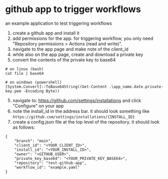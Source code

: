# github app to trigger workflows
an example application to test triggering workflows

1) create a github app and install it
2) add permissions for the app. for triggering workflow, you only need "Repository permissions > Actions (read and write)".
3) navigate to the app page and make note of the client_id
4) while also on the app page, create and download a private key
5) convert the contents of the private key to base64
```
# on linux (bash)
cat file | base64
```
```
# on windows (powershell)
[System.Convert]::ToBase64String((Get-Content .\app_name.date.private-key.pem -Encoding Byte))
```
5) navigate to: https://github.com/settings/installations and click "Configure" on your app
6) note the install_id in the address bar. it should look something like ```https://github.com/settings/installations/{INSTALL_ID}```
7) create a config.json file at the top level of the repository. it should look as follows:
```
{
    "branch": "main",
    "client_id": "<YOUR_CLIENT_ID>",
    "install_id": "<YOUR_INSTALL_ID>",
    "owner": "<GITHUB_USER>",
    "private_key_base64": "<YOUR_PRIVATE_KEY_BASE64>",
    "repository": "test-github-app",
    "workflow_id": "example.yaml"
}
```
